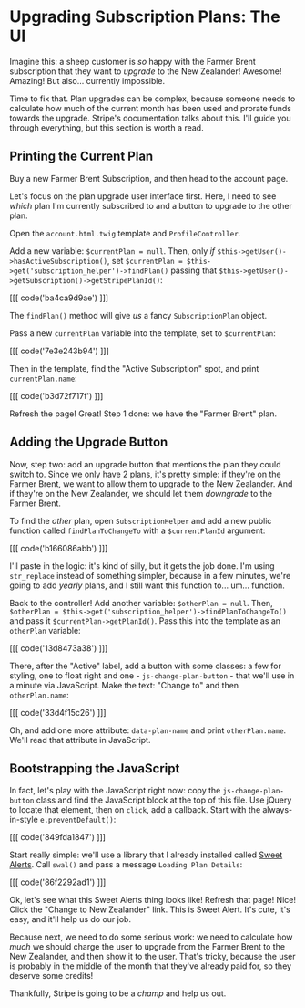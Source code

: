 # Upgrading Subscription Plans: The UI

Imagine this: a sheep customer is *so* happy with the Farmer Brent subscription that
they want to *upgrade* to the New Zealander! Awesome! Amazing! But also... currently
impossible.

Time to fix that. Plan upgrades can be complex, because someone needs to calculate
how much of the current month has been used and prorate funds towards the upgrade.
Stripe's documentation talks about this. I'll guide you through everything, but
this section is worth a read.

## Printing the Current Plan

Buy a new Farmer Brent Subscription, and then head to the account page. 

Let's focus on the plan upgrade user interface first. Here, I need to see *which*
plan I'm currently subscribed to and a button to upgrade to the other plan.

Open the `account.html.twig` template and `ProfileController`.

Add a new variable: `$currentPlan = null`. Then, only *if* `$this->getUser()->hasActiveSubscription()`,
set `$currentPlan = $this->get('subscription_helper')->findPlan()` passing that
`$this->getUser()->getSubscription()->getStripePlanId()`:

[[[ code('ba4ca9d9ae') ]]]

The `findPlan()` method will give *us* a fancy `SubscriptionPlan` object.

Pass a new `currentPlan` variable into the template, set to `$currentPlan`:

[[[ code('7e3e243b94') ]]]

Then in the template, find the "Active Subscription" spot, and print `currentPlan.name`:

[[[ code('b3d72f717f') ]]]

Refresh the page! Great! Step 1 done: we have the "Farmer Brent" plan.

## Adding the Upgrade Button

Now, step two: add an upgrade button that mentions the plan they could switch to.
Since we only have 2 plans, it's pretty simple: if they're on the Farmer Brent, we
want to allow them to upgrade to the New Zealander. And if they're on the New Zealander,
we should let them *downgrade* to the Farmer Brent.

To find the *other* plan, open `SubscriptionHelper` and add a new public function
called `findPlanToChangeTo` with a `$currentPlanId` argument:

[[[ code('b166086abb') ]]]

I'll paste in the logic: it's kind of silly, but it gets the job done. I'm using
`str_replace` instead of something simpler, because in a few minutes, we're going
to add *yearly* plans, and I still want this function to... um... function.

Back to the controller! Add another variable: `$otherPlan = null`. Then,
`$otherPlan = $this->get('subscription_helper')->findPlanToChangeTo()` and pass
it `$currentPlan->getPlanId()`. Pass this into the template as an `otherPlan` variable:

[[[ code('13d8473a38') ]]]

There, after the "Active" label, add a button with some classes: a few for styling,
one to float right and one - `js-change-plan-button` - that we'll use in a minute
via JavaScript. Make the text: "Change to" and then `otherPlan.name`:

[[[ code('33d4f15c26') ]]]

Oh, and add one more attribute: `data-plan-name` and print `otherPlan.name`. We'll
read that attribute in JavaScript.

## Bootstrapping the JavaScript

In fact, let's play with the JavaScript right now: copy the `js-change-plan-button`
class and find the JavaScript block at the top of this file. Use jQuery to locate
that element, then on `click`, add a callback. Start with the always-in-style
`e.preventDefault()`:

[[[ code('849fda1847') ]]]

Start really simple: we'll use a library that I already installed called
[Sweet Alerts][sweet_alert]. Call `swal()` and pass a message `Loading Plan Details`:

[[[ code('86f2292ad1') ]]]

Ok, let's see what this Sweet Alerts thing looks like! Refresh that page! Nice!
Click the "Change to New Zealander" link. This is Sweet Alert. It's cute, it's easy,
and it'll help us do our job. 

Because next, we need to do some serious work: we need to calculate how *much* we
should charge the user to upgrade from the Farmer Brent to the New Zealander, and
then show it to the user. That's tricky, because the user is probably in the middle
of the month that they've already paid for, so they deserve some credits!

Thankfully, Stripe is going to be a *champ* and help us out.


[sweet_alert]: http://t4t5.github.io/sweetalert/

